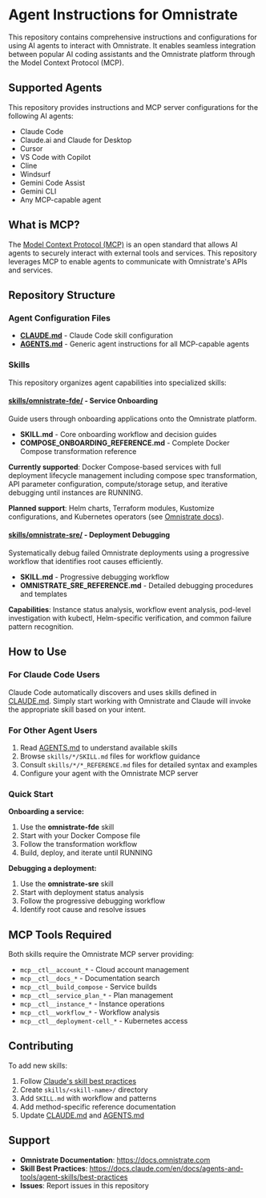 # Agent Instructions for Omnistrate

This repository contains comprehensive instructions and configurations for using AI agents to interact with Omnistrate. It enables seamless integration between popular AI coding assistants and the Omnistrate platform through the Model Context Protocol (MCP).

## Supported Agents

This repository provides instructions and MCP server configurations for the following AI agents:

- Claude Code
- Claude.ai and Claude for Desktop
- Cursor
- VS Code with Copilot
- Cline
- Windsurf
- Gemini Code Assist
- Gemini CLI
- Any MCP-capable agent

## What is MCP?

The [Model Context Protocol (MCP)](https://modelcontextprotocol.io) is an open standard that allows AI agents to securely interact with external tools and services. This repository leverages MCP to enable agents to communicate with Omnistrate's APIs and services.

## Repository Structure

### Agent Configuration Files

- **[CLAUDE.md](./CLAUDE.md)** - Claude Code skill configuration
- **[AGENTS.md](./AGENTS.md)** - Generic agent instructions for all MCP-capable agents

### Skills

This repository organizes agent capabilities into specialized skills:

#### [**skills/omnistrate-fde/**](./skills/omnistrate-fde/) - Service Onboarding

Guide users through onboarding applications onto the Omnistrate platform.

- **SKILL.md** - Core onboarding workflow and decision guides
- **COMPOSE_ONBOARDING_REFERENCE.md** - Complete Docker Compose transformation reference

**Currently supported**: Docker Compose-based services with full deployment lifecycle management including compose spec transformation, API parameter configuration, compute/storage setup, and iterative debugging until instances are RUNNING.

**Planned support**: Helm charts, Terraform modules, Kustomize configurations, and Kubernetes operators (see [Omnistrate docs](https://docs.omnistrate.com/getting-started/overview/)).

#### [**skills/omnistrate-sre/**](./skills/omnistrate-sre/) - Deployment Debugging

Systematically debug failed Omnistrate deployments using a progressive workflow that identifies root causes efficiently.

- **SKILL.md** - Progressive debugging workflow
- **OMNISTRATE_SRE_REFERENCE.md** - Detailed debugging procedures and templates

**Capabilities**: Instance status analysis, workflow event analysis, pod-level investigation with kubectl, Helm-specific verification, and common failure pattern recognition.

## How to Use

### For Claude Code Users

Claude Code automatically discovers and uses skills defined in [CLAUDE.md](./CLAUDE.md). Simply start working with Omnistrate and Claude will invoke the appropriate skill based on your intent.

### For Other Agent Users

1. Read [AGENTS.md](./AGENTS.md) to understand available skills
2. Browse `skills/*/SKILL.md` files for workflow guidance
3. Consult `skills/*/*_REFERENCE.md` files for detailed syntax and examples
4. Configure your agent with the Omnistrate MCP server

### Quick Start

**Onboarding a service:**
1. Use the **omnistrate-fde** skill
2. Start with your Docker Compose file
3. Follow the transformation workflow
4. Build, deploy, and iterate until RUNNING

**Debugging a deployment:**
1. Use the **omnistrate-sre** skill
2. Start with deployment status analysis
3. Follow the progressive debugging workflow
4. Identify root cause and resolve issues

## MCP Tools Required

Both skills require the Omnistrate MCP server providing:
- `mcp__ctl__account_*` - Cloud account management
- `mcp__ctl__docs_*` - Documentation search
- `mcp__ctl__build_compose` - Service builds
- `mcp__ctl__service_plan_*` - Plan management
- `mcp__ctl__instance_*` - Instance operations
- `mcp__ctl__workflow_*` - Workflow analysis
- `mcp__ctl__deployment-cell_*` - Kubernetes access

## Contributing

To add new skills:
1. Follow [Claude's skill best practices](https://docs.claude.com/en/docs/agents-and-tools/agent-skills/best-practices)
2. Create `skills/<skill-name>/` directory
3. Add `SKILL.md` with workflow and patterns
4. Add method-specific reference documentation
5. Update [CLAUDE.md](./CLAUDE.md) and [AGENTS.md](./AGENTS.md)

## Support

- **Omnistrate Documentation**: https://docs.omnistrate.com
- **Skill Best Practices**: https://docs.claude.com/en/docs/agents-and-tools/agent-skills/best-practices
- **Issues**: Report issues in this repository
